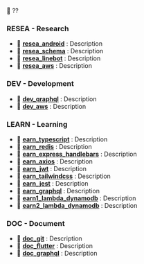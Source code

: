 <!-- ## CONCEPT -->
<!-- ![matt-kohr-matt-kohr-arcticbase-layout](https://user-images.githubusercontent.com/73060136/153707971-66535b74-dc7a-4157-8b36-15573edf5a7d.jpeg) -->

<!-- https://stackoverflow.com/questions/44810511/how-to-add-empty-spaces-into-md-markdown-readme-on-github -->

🧐 ??

### RESEA - Research
- 📂 [**resea_android**](https://github.com/gooba-lap/a-resea-android) : Description
- 📂 [**resea_schema**](https://github.com/gooba-lap/a-resea-schema) : Description  
- 📂 [**resea_linebot**](https://github.com/gooba-lap/a-resea-linebot) : Description
- 📂 [**resea_aws**](https://github.com/gooba-lap/a-resea-aws) : Description          


### DEV - Development
- 📂 [**dev_qraphql**](https://github.com/gooba-lap/a-dev-qraphql) : Description
- 📂 [**dev_aws**](https://github.com/gooba-lap/a-dev-aws) : Description  


### LEARN - Learning
- 📂 [**earn_typescript**](https://github.com/gooba-lap/a-learn-typescript) : Description            
- 📂 [**earn_redis**](https://github.com/gooba-lap/a-learn-Redis/settings) : Description
- 📂 [**earn_express_handlebars**](https://github.com/gooba-lap/a-learn-express_handlebars) : Description  
- 📂 [**earn_axios**](https://github.com/gooba-lap/a-learn-axios) : Description                      
- 📂 [**earn_jwt**](https://github.com/gooba-lap/a-learn-jwt) : Description               
- 📂 [**earn_tailwindcss**](https://github.com/gooba-lap/a-learn-tailwindcss) : Description              
- 📂 [**earn_jest**](https://github.com/gooba-lap/a-learn-jest) : Description                        
- 📂 [**earn_graphql**](https://github.com/gooba-lap/a-learn-graphql) : Description       
- 📂 [**earn1_lambda_dynamodb**](https://github.com/gooba-lap/a-learn-lambda_dynamodb) : Description        
- 📂 [**earn2_lambda_dynamodb**](https://github.com/gooba-lap/b-learn-lambda_dynamodb) : Description  


### DOC - Document
- 📂 [**doc_git**](https://github.com/gooba-lap/doc-git) : Description  
- 📂 [**doc_flutter**](https://github.com/gooba-lap/doc-flutter) : Description  
- 📂 [**doc_graphql**](https://github.com/gooba-lap/doc-graphql) : Description 
